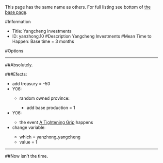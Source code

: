 This page has the same name as others. For full listing see bottom of [the base page](yangcheng_investments.md).

#Information
 - Title: Yangcheng Investments
 - ID: yanzhong.10
#Description
Yangcheng Investments
#Mean Time to Happen:
Base time = 3 months

#Options

___
##Absolutely.

###Efects:<ul><li>add treasury = -50</li><li>Y06:</li><ul><li>random owned province:</li><ul><li>add base production = 1</li></ul></ul><li>Y06:</li><ul><li>the event [A Tightening Grip](../events/a_tightening_grip.md) happens</li></ul><li>change variable:</li><ul><li>which = yanzhong_yangcheng</li><li>value = 1</li></ul></ul>

___
##Now isn't the time.
